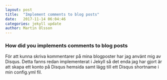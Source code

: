 ```yaml
---
layout: post
title:  "Implement comments to blog posts"
date:   2017-11-14 06:04:46
categories: jekyll update
author: Martin Olsson
---
```

### How did you implements comments to blog posts
För att kunna skriva kommentarer på mina blogposter har jag använt mig av Disqus.
Detta fanns redan implementerat i Jekyll så det enda jag har gjort är att skapa ett konto på Disqus hemsida
samt lägg till ett Disqus shortname i min config.yml fil.